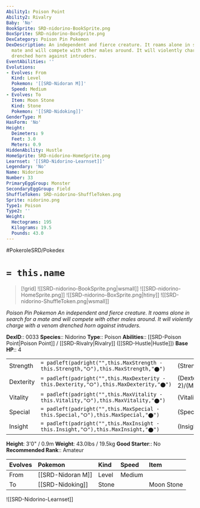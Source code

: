 ```yaml
---
Ability1: Poison Point
Ability2: Rivalry
Baby: 'No'
BookSprite: SRD-nidorino-BookSprite.png
BoxSprite: SRD-nidorino-BoxSprite.png
DexCategory: Poison Pin Pokemon
DexDescription: An independent and fierce creature. It roams alone in search for a
  mate and will compete with other males around. It will violently charge with a venom
  drenched horn against intruders.
EventAbilities: ''
Evolutions:
- Evolves: From
  Kind: Level
  Pokemon: '[[SRD-Nidoran M]]'
  Speed: Medium
- Evolves: To
  Item: Moon Stone
  Kind: Stone
  Pokemon: '[[SRD-Nidoking]]'
GenderType: M
HasForm: 'No'
Height:
  Deimeters: 9
  Feet: 3.0
  Meters: 0.9
HiddenAbility: Hustle
HomeSprite: SRD-nidorino-HomeSprite.png
Learnset: '[[SRD-Nidorino-Learnset]]'
Legendary: 'No'
Name: Nidorino
Number: 33
PrimaryEggGroup: Monster
SecondaryEggGroup: Field
ShuffleToken: SRD-nidorino-ShuffleToken.png
Sprite: nidorino.png
Type1: Poison
Type2: ''
Weight:
  Hectograms: 195
  Kilograms: 19.5
  Pounds: 43.0
---
```


#PokeroleSRD/Pokedex

# `= this.name`

> [!grid]
> ![[SRD-nidorino-BookSprite.png|wsmall]]
> ![[SRD-nidorino-HomeSprite.png]]
> ![[SRD-nidorino-BoxSprite.png|htiny]]
> ![[SRD-nidorino-ShuffleToken.png|wsmall]]


*Poison Pin Pokemon*
*An independent and fierce creature. It roams alone in search for a mate and will compete with other males around. It will violently charge with a venom drenched horn against intruders.*

**DexID**:: 0033
**Species**:: Nidorino
**Type**:: Poison
**Abilities**:: [[SRD-Poison Point|Poison Point]] / [[SRD-Rivalry|Rivalry]] ([[SRD-Hustle|Hustle]])
**Base HP**:: 4

|           |                                                                                        |                                          |
| --------- | -------------------------------------------------------------------------------------- | ---------------------------------------- |
| Strength  | `= padleft(padright("",this.MaxStrength - this.Strength,"⭘"),this.MaxStrength,"⬤")`    | (Strength::2)/(MaxStrength::5)   |
| Dexterity | `= padleft(padright("",this.MaxDexterity - this.Dexterity,"⭘"),this.MaxDexterity,"⬤")` | (Dexterity:: 2)/(MaxDexterity::4) |
| Vitality  | `= padleft(padright("",this.MaxVitality - this.Vitality,"⭘"),this.MaxVitality,"⬤")`    | (Vitality::2)/(MaxVitality::4)   |
| Special   | `= padleft(padright("",this.MaxSpecial - this.Special,"⭘"),this.MaxSpecial,"⬤")`       | (Special::2)/(MaxSpecial::4)     |
| Insight   | `= padleft(padright("",this.MaxInsight - this.Insight,"⭘"),this.MaxInsight,"⬤")`       | (Insight::2)/(MaxInsight::4)     |

**Height**: 3'0" / 0.9m
**Weight**: 43.0lbs / 19.5kg
**Good Starter**:: No
**Recommended Rank**:: Amateur

| Evolves   | Pokemon           | Kind   | Speed   | Item       |
|:----------|:------------------|:-------|:--------|:-----------|
| From      | [[SRD-Nidoran M]] | Level  | Medium  |            |
| To        | [[SRD-Nidoking]]  | Stone  |         | Moon Stone |

![[SRD-Nidorino-Learnset]]